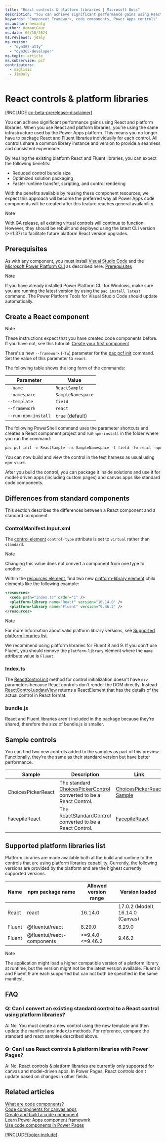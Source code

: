 ```yaml
---
title: "React controls & platform libraries | Microsoft Docs"
description: "You can achieve significant performance gains using React and platform libraries. When you use React and platform libraries, you're using the same infrastructure used by the Power Apps platform. This means you no longer have to package React and Fluent packages individually for each control."
keywords: "Component Framework, code components, Power Apps controls"
ms.author: hemantg
author: HemantGaur
ms.date: 06/18/2024
ms.reviewer: jdaly
ms.custom:
  - "dyn365-a11y"
  - "dyn365-developer"
ms.topic: article
ms.subservice: pcf
contributors:
  - miglisic
  - JimDaly
---
```


# React controls & platform libraries

[!INCLUDE [cc-beta-prerelease-disclaimer](../../includes/cc-beta-prerelease-disclaimer.md)]

You can achieve significant performance gains using React and platform libraries. When you use React and platform libraries, you're using the same infrastructure used by the Power Apps platform. This means you no longer have to package React and Fluent libraries individually for each control. All controls share a common library instance and version to provide a seamless and consistent experience.

By reusing the existing platform React and Fluent libraries, you can expect the following benefits:

- Reduced control bundle size
- Optimized solution packaging
- Faster runtime transfer, scripting, and control rendering

With the benefits available by reusing these component resources, we expect this approach will become the preferred way all Power Apps code components will be created after this feature reaches general availability.

> [!NOTE]
> With GA release, all existing virtual controls will continue to function. However, they should be rebuilt and deployed using the latest CLI version (>=1.37) to facilitate future platform React version upgrades.

## Prerequisites

As with any component, you must install [Visual Studio Code](https://code.visualstudio.com/Download) and the [Microsoft Power Platform CLI](../data-platform/powerapps-cli.md#install-microsoft-power-platform-cli) as described here: [Prerequisites](implementing-controls-using-typescript.md#prerequisites)

> [!NOTE]
> If you have already installed Power Platform CLI for Windows, make sure you are running the latest version by using the `pac install latest` command.
> The Power Platform Tools for Visual Studio Code should update automatically.

## Create a React component

> [!NOTE]
> These instructions expect that you have created code components before. If you have not, see this tutorial: [Create your first component](implementing-controls-using-typescript.md)

There's a new `--framework` (`-fw`) parameter for the [pac pcf init](/power-platform/developer/cli/reference/pcf#pac-pcf-init) command. Set the value of this parameter to `react`.

The following table shows the long form of the commands:

| Parameter           | Value             |
| ------------------- | ----------------- |
| `--name`            | `ReactSample`     |
| `--namespace`       | `SampleNamespace` |
| `--template`        | `field`           |
| `--framework`       | `react`           |
| `--run-npm-install` | `true` (default)  |

The following PowerShell command uses the parameter shortcuts and creates a React component project and run `npm-install` in the folder where you run the command:

```powershell
pac pcf init -n ReactSample -ns SampleNamespace -t field -fw react -npm
```

You can now build and view the control in the test harness as usual using `npm start`.

After you build the control, you can package it inside solutions and use it for model-driven apps (including custom pages) and canvas apps like standard code components.

## Differences from standard components

This section describes the differences between a React component and a standard component.

### ControlManifest.Input.xml

The [control element](manifest-schema-reference/control.md) `control-type` attribute is set to `virtual` rather than `standard`.

> [!NOTE]
> Changing this value does not convert a component from one type to another.

Within the [resources element](manifest-schema-reference/resources.md), find two new [platform-library element](manifest-schema-reference/platform-library.md) child elements like the following example:

```xml
<resources>
  <code path="index.ts" order="1" />
  <platform-library name="React" version="16.14.0" />
  <platform-library name="Fluent" version="9.46.2" />
</resources>
```
> [!NOTE]
> For more information about valid platform library versions, see [Supported platform libraries list](#supported-platform-libraries-list).

We recommend using platform libraries for Fluent 8 and 9. If you don't use Fluent, you should remove the `platform-library` element where the `name` attribute value is `Fluent`.

### Index.ts

The [ReactControl.init](reference/react-control/init.md) method for control initialization doesn't have `div` parameters because React controls don't render the DOM directly. Instead [ReactControl.updateView](reference/react-control/updateview.md) returns a ReactElement that has the details of the actual control in React format.

### bundle.js

React and Fluent libraries aren't included in the package because they're shared, therefore the size of bundle.js is smaller.

## Sample controls

You can find two new controls added to the samples as part of this preview. Functionally, they're the same as their standard version but have better performance.

|Sample |Description|Link|
|---------|---------|---------|
|ChoicesPickerReact|The standard [ChoicesPickerControl](https://github.com/microsoft/PowerApps-Samples/tree/master/component-framework/ChoicesPickerControl) converted to be a React Control. |[ChoicesPickerReact Sample](https://github.com/microsoft/PowerApps-Samples/tree/master/component-framework/ChoicesPickerReactControl)|
|FacepileReact|The [ReactStandardControl](https://github.com/microsoft/PowerApps-Samples/tree/master/component-framework/ReactStandardControl) converted to be a React Control.|[FacepileReact](https://github.com/microsoft/PowerApps-Samples/tree/master/component-framework/FacepileReactControl)|

## Supported platform libraries list

Platform libraries are made available both at the build and runtime to the controls that are using platform libraries capability. Currently, the following versions are provided by the platform and are the highest currently supported versions.

| Name   | npm package name            | Allowed version range  | Version loaded |
| ------ | --------------------------- | ---------------------- | -------------- |
| React  | react                       | 16.14.0                | 17.0.2 (Model), 16.14.0 (Canvas) |
| Fluent | @fluentui/react             | 8.29.0                 | 8.29.0         |
| Fluent | @fluentui/react-components  | >=9.4.0 <=9.46.2       | 9.46.2         |

> [!NOTE]
> The application might load a higher compatible version of a platform library at runtime, but the version might not be the latest version available. Fluent 8 and Fluent 9 are each supported but can not both be specified in the same manifest.

## FAQ

### Q: Can I convert an existing standard control to a React control using platform libraries?

A: No. You must create a new control using the new template and then update the manifest and index.ts methods. For reference, compare the standard and react samples described above.

### Q: Can I use React controls & platform libraries with Power Pages?

A: No. React controls & platform libraries are currently only supported for canvas and model-driven apps. In Power Pages, React controls don't update based on changes in other fields.

## Related articles

[What are code components?](custom-controls-overview.md)<br/>
[Code components for canvas apps](component-framework-for-canvas-apps.md)<br/>
[Create and build a code component](create-custom-controls-using-pcf.md)<br/>
[Learn Power Apps component framework](/training/paths/use-power-apps-component-framework)<br/>
[Use code components in Power Pages](../../maker/portals/component-framework.md)

[!INCLUDE[footer-include](../../includes/footer-banner.md)]

